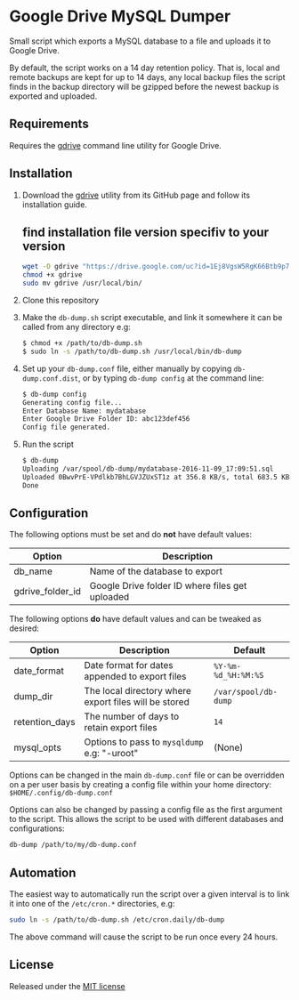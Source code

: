 # Google Drive MySQL Dumper

Small script which exports a MySQL database to a file and uploads it to Google Drive.

By default, the script works on a 14 day retention policy. That is, local and remote backups are kept
for up to 14 days, any local backup files the script finds in the backup directory will be gzipped before
the newest backup is exported and uploaded.

## Requirements
Requires the [gdrive](https://github.com/prasmussen/gdrive) command line utility for Google Drive.

## Installation
1. Download the [gdrive](https://github.com/prasmussen/gdrive)  utility from its GitHub page and follow its installation guide.

	## find installation file version specifiv to your version
	```sh
	wget -O gdrive "https://drive.google.com/uc?id=1Ej8VgsW5RgK66Btb9p74tSdHMH3p4UNb&export=download"
	chmod +x gdrive
	sudo mv gdrive /usr/local/bin/
	```
2. Clone this repository
3. Make the `db-dump.sh` script executable, and link it somewhere it can be called from any directory e.g:

	```sh
	$ chmod +x /path/to/db-dump.sh
	$ sudo ln -s /path/to/db-dump.sh /usr/local/bin/db-dump
	```
		
4. Set up your `db-dump.conf` file, either manually by copying `db-dump.conf.dist`, or by typing `db-dump config` at the command line:

	```sh
	$ db-dump config
	Generating config file...
	Enter Database Name: mydatabase    
	Enter Google Drive Folder ID: abc123def456
	Config file generated.
	```
		
5. Run the script

	```sh
	$ db-dump
	Uploading /var/spool/db-dump/mydatabase-2016-11-09_17:09:51.sql
	Uploaded 0BwvPrE-VPdlkb7BhLGVJZUxST1z at 356.8 KB/s, total 683.5 KB
	Done
	```

## Configuration

The following options must be set and do **not** have default values:

| Option | Description |
| ------ | ----------- |
| db_name | Name of the database to export |
| gdrive_folder_id | Google Drive folder ID where files get uploaded |

The following options **do** have default values and can be tweaked as desired:

| Option | Description | Default |
| ------ | ----------- | ------- |
| date_format | Date format for dates appended to export files | `%Y-%m-%d_%H:%M:%S` |
| dump_dir | The local directory where export files will be stored | `/var/spool/db-dump` |
| retention_days | The number of days to retain export files | `14` |
| mysql_opts | Options to pass to `mysqldump` e.g: "-uroot" | (None) |

Options can be changed in the main `db-dump.conf` file or can be overridden on a per user basis by creating
a config file within your home directory: `$HOME/.config/db-dump.conf`

Options can also be changed by passing a config file as the first argument to the script. This allows the script to be
used with different databases and configurations:

```sh
db-dump /path/to/my/db-dump.conf
```

## Automation
The easiest way to automatically run the script over a given interval is to link it into one of the
`/etc/cron.*` directories, e.g:

```sh
sudo ln -s /path/to/db-dump.sh /etc/cron.daily/db-dump
```

The above command will cause the script to be run once every 24 hours.

## License
Released under the [MIT license](LICENSE)

